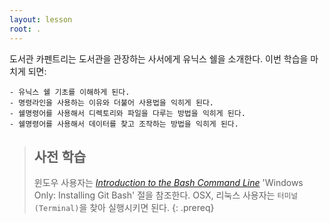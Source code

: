 ```yaml
---
layout: lesson
root: .
---
```


도서관 카펜트리는 도서관을 관장하는 사서에게 유닉스 쉘을 소개한다.
이번 학습을 마치게 되면:

    - 유닉스 쉘 기초를 이해하게 된다.
    - 명령라인을 사용하는 이유와 더불어 사용법을 익히게 된다.
    - 쉘명령어를 사용해서 디렉토리와 파일을 다루는 방법을 익히게 된다.
    - 쉘명령어를 사용해서 데이터를 찾고 조작하는 방법을 익히게 된다.

> ## 사전 학습
>
> 윈도우 사용자는 [*Introduction to the Bash Command Line*](http://programminghistorian.org/lessons/intro-to-bash) 'Windows Only: Installing Git Bash' 절을 참조한다. 
> OSX, 리눅스 사용자는 `터미널(Terminal)`을 찾아 실행시키면 된다.
{: .prereq}
